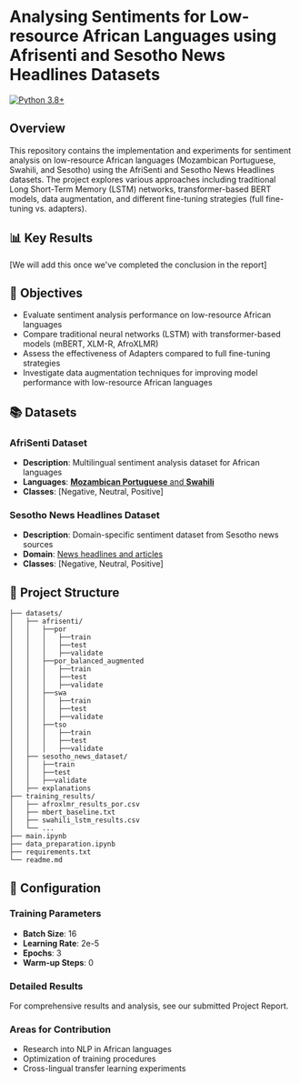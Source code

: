 # Analysing Sentiments for Low-resource African Languages using Afrisenti and Sesotho News Headlines Datasets

[![Python 3.8+](https://img.shields.io/badge/python-3.8+-blue.svg)](https://www.python.org/downloads/release/python-380/)

## Overview
This repository contains the implementation and experiments for sentiment analysis on low-resource African languages (Mozambican Portuguese, Swahili, and Sesotho) using the AfriSenti and Sesotho News Headlines datasets. 
The project explores various approaches including traditional Long Short-Term Memory (LSTM) networks, transformer-based BERT models, data augmentation, and different fine-tuning strategies (full fine-tuning vs. adapters).


## 📊 Key Results

[We will add this once we've completed the conclusion in the report]

## 🎯 Objectives

- Evaluate sentiment analysis performance on low-resource African languages
- Compare traditional neural networks (LSTM) with transformer-based models (mBERT, XLM-R, AfroXLMR)
- Assess the effectiveness of Adapters compared to full fine-tuning strategies
- Investigate data augmentation techniques for improving model performance with low-resource African languages

## 📚 Datasets

### AfriSenti Dataset
- **Description**: Multilingual sentiment analysis dataset for African languages
- **Languages**: [**Mozambican Portuguese** and **Swahili**](https://github.com/afrisenti-semeval/afrisent-semeval-2023?tab=readme-ov-file#-)
- **Classes**: [Negative, Neutral, Positive]

### Sesotho News Headlines Dataset
- **Description**: Domain-specific sentiment dataset from Sesotho news sources
- **Domain**: [News headlines and articles](https://zenodo.org/records/10531959)
- **Classes**: [Negative, Neutral, Positive]

## 📁 Project Structure

```
├── datasets/
│   ├── afrisenti/
│   │   ├──por
│   │   │   ├──train
│   │   │   ├──test
│   │   │   ├──validate
│   │   ├──por_balanced_augmented
│   │   │   ├──train
│   │   │   ├──test
│   │   │   ├──validate
│   │   ├──swa
│   │   │   ├──train
│   │   │   ├──test
│   │   │   ├──validate
│   │   ├──tso
│   │   │   ├──train
│   │   │   ├──test
│   │   │   ├──validate
│   ├── sesotho_news_dataset/
│   │   ├──train
│   │   ├──test
│   │   ├──validate
│   ├── explanations
├── training_results/
│   ├── afroxlmr_results_por.csv
│   ├── mbert_baseline.txt
│   ├── swahili_lstm_results.csv
│   └── ...
├── main.ipynb
├── data_preparation.ipynb
├── requirements.txt
└── readme.md
```

## 🔧 Configuration

### Training Parameters

- **Batch Size**: 16
- **Learning Rate**: 2e-5
- **Epochs**: 3
- **Warm-up Steps**: 0


### Detailed Results

For comprehensive results and analysis, see our submitted Project Report.


### Areas for Contribution

- Research into NLP in African languages
- Optimization of training procedures
- Cross-lingual transfer learning experiments

[//]: # (Dataset documentation is here:)

[//]: # (- **Mozambican Portuguese** and **Swahili**: https://huggingface.co/datasets/masakhane/afrisenti)

[//]: # (- **Sesotho**: https://zenodo.org/records/10531959)

[//]: # ()
[//]: # (## Setup)

[//]: # ()
[//]: # (1. Create a venv)

[//]: # (2. Activate venv)

[//]: # (3. pip install -r requirements.txt)

[//]: # ()
[//]: # (Add dependencies to requirements.txt as we go.)
